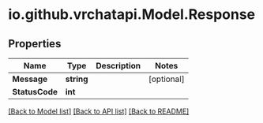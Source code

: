 
# io.github.vrchatapi.Model.Response

## Properties

Name | Type | Description | Notes
------------ | ------------- | ------------- | -------------
**Message** | **string** |  | [optional] 
**StatusCode** | **int** |  | 

[[Back to Model list]](../README.md#documentation-for-models)
[[Back to API list]](../README.md#documentation-for-api-endpoints)
[[Back to README]](../README.md)

